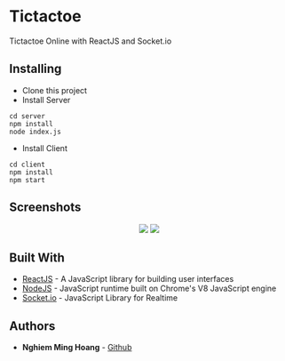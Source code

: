 # Tictactoe

Tictactoe Online with ReactJS and Socket.io

## Installing
- Clone this project
- Install Server
```
cd server
npm install
node index.js
```

- Install Client
```
cd client
npm install
npm start

```

## Screenshots
<p align="center">
<img src="https://i.gyazo.com/945884675af9a97c62bc294b6d74fb2f.png">
<img src="https://i.gyazo.com/0e6637491a581cc1300d4a0bf814b7b3.png">
</p>


## Built With

* [ReactJS](https://reactjs.org/) - A JavaScript library for building user interfaces
* [NodeJS](https://nodejs.org/en/) - JavaScript runtime built on Chrome's V8 JavaScript engine
* [Socket.io](https://socket.io/) - JavaScript Library for Realtime

## Authors

* **Nghiem Ming Hoang** - [Github](https://github.com/hoangnghiem205)
